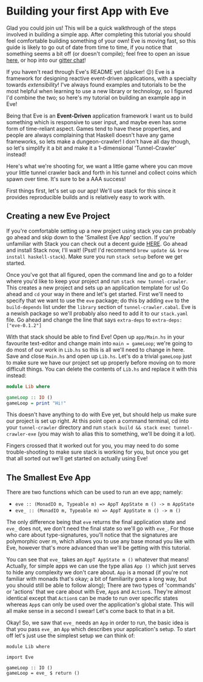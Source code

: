 # Building your first App with Eve

Glad you could join us! This will be a quick walkthrough of the steps involved
in building a simple app. After completing this tutorial you should feel
comfortable building something of your own! Eve is moving fast, so this guide
is likely to go out of date from time to time, if you notice that
something seems a bit off (or doesn't compile); feel free to open an issue
[here](https://github.com/ChrisPenner/eve/issues), or hop into our [gitter
chat](https://gitter.im/eve-framework/Lobby)!

If you haven't read through Eve's README yet (slacker! :wink:) Eve is a
framework for designing reactive event-driven applications, with a specialty
towards *extensibility*! I've always found examples and tutorials to be the
most helpful when learning to use a new library or technology, so I figured I'd
combine the two; so here's my tutorial on building an example app in Eve!

Being that Eve is an **Event-Driven** application framework I want us to build
something which is responsive to user input, and maybe even has some form of 
time-reliant aspect. Games tend to have these properties, and people are always
complaining that Haskell doesn't have any game frameworks, so lets make a dungeon-crawler!
I don't have all day though, so let's simplify it a bit and make it a 1-dimensional
'Tunnel-Crawler' instead!

Here's what we're shooting for, we want a little game where you can move your
little tunnel crawler back and forth in his tunnel and collect coins which
spawn over time. It's sure to be a AAA success!

First things first, let's set up our app! We'll use stack for this since it 
provides reproducible builds and is relatively easy to work with.

Creating a new Eve Project
--------------------------

If you're comfortable setting up a new project using stack you can probably go
ahead and skip down to the 'Smallest Eve App' section. If you're unfamiliar
with Stack you can check out a decent guide
[HERE](http://seanhess.github.io/2015/08/04/practical-haskell-getting-started.html).
Go ahead and install Stack now, I'll wait! (Psst! I'd recommend
`brew update && brew install haskell-stack`). Make sure you run `stack setup`
before we get started.

Once you've got that all figured, open the command line and go to a folder
where you'd like to keep your project and run `stack new tunnel-crawler`. This
creates a new project and sets up an application template for us! Go ahead and
`cd` your way in there and let's get started. First we'll need to specify that
we want to use the `eve` package; do this by adding `eve` to the
`build-depends` list under the `library` section of `tunnel-crawler.cabal`. Eve
is a newish package so we'll probably also need to add it to our `stack.yaml`
file. Go ahead and change the line that says `extra-deps` to `extra-deps: ["eve-0.1.2"]`

With that stack should be able to find Eve! Open up `app/Main.hs` in your favourite
text-editor and change main into `main = gameLoop`; we're going to do most of our work in 
`Lib.hs` so this is all we'll need to change in here. Save and close `Main.hs` and
open up `Lib.hs`. Let's do a trivial `gameLoop` just to make sure we have our project
set up properly before moving on to more difficult things. You can delete the contents
of `Lib.hs` and replace it with this instead:

```haskell
module Lib where

gameLoop :: IO ()
gameLoop = print "Hi!"
```

This doesn't have anything to do with Eve yet, but should help us make sure our
project is set up right. At this point open a command terminal, cd into your
`tunnel-crawler` directory and run
`stack build && stack exec tunnel-crawler-exe` (you may wish to alias this to
something, we'll be doing it a lot).

Fingers crossed that it worked out for you, you may need to do some trouble-shooting
to make sure stack is working for you, but once you get that all sorted out we'll
get started on actually using Eve!

The Smallest Eve App
--------------------

There are two functions which can be used to run an eve app; namely:

- `eve :: (MonadIO m, Typeable m) => AppT AppState m () -> m AppState`
- `eve_ :: (MonadIO m, Typeable m) => AppT AppState m () -> m ()`

The only difference being that `eve` returns the final application state and
`eve_` does not, we don't need the final state so we'll go with `eve_`.
For those who care about type-signatures, you'll notice that the signatures
are polymorphic over m, which allows you to use any base monad you like with Eve,
however that's more advanced than we'll be getting with this tutorial.

You can see that `eve_` takes an `AppT AppState m ()` whatever that means!
Actually, for simple apps we can use the type alias `App ()` which just serves
to hide any complexity we don't care about. `App` is a monad (if you're not
familiar with monads that's okay; a bit of familiarity goes a long way, but you
should still be able to follow along); There are two types of 'commands' or
'actions' that we care about with Eve, `App`s and `Action`s. They're almost
identical except that `Action`s can be made to run over specific states whereas
`App`s can only be used over the application's global state. This will all make
sense in a second I swear!  Let's come back to that in a bit.

Okay! So, we saw that `eve_` needs an `App` in order to run, the basic idea is
that you pass `eve_` an `App` which describes your application's setup.
To start off let's just use the simplest setup we can think of:

```
module Lib where

import Eve

gameLoop :: IO ()
gameLoop = eve_ $ return ()
```


